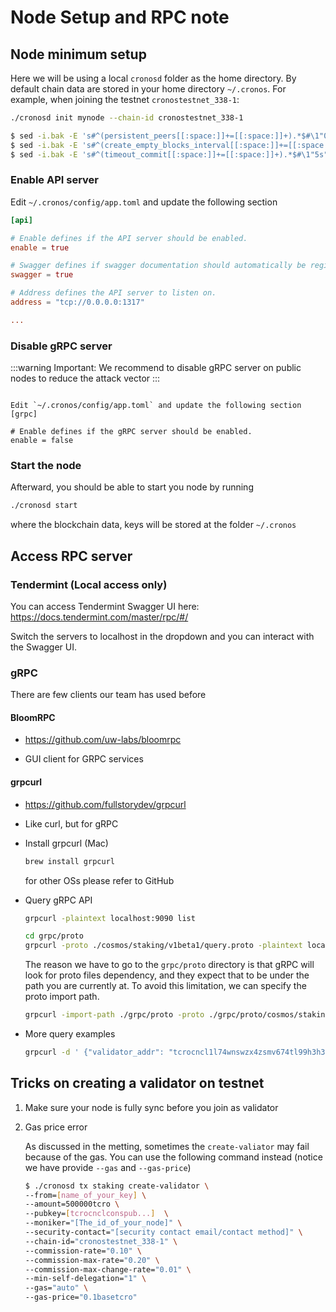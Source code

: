 # Node Setup and RPC note

## Node minimum setup

Here we will be using a local `cronosd` folder as the home directory. By default chain data are stored in your home directory `~/.cronos`. For example, when joining the testnet `cronostestnet_338-1`: 

```bash
./cronosd init mynode --chain-id cronostestnet_338-1 

$ sed -i.bak -E 's#^(persistent_peers[[:space:]]+=[[:space:]]+).*$#\1"0d5cf1394a1cfde28dc8f023567222abc0f47534@cronos-seed-0.crypto.org:26656,3032073adc06d710dd512240281637c1bd0c8a7b@cronos-seed-1.crypto.org:26656,04f43116b4c6c70054d9c2b7485383df5b1ed1da@cronos-seed-2.crypto.org:26656"#' ~/.cronos/config/config.toml
$ sed -i.bak -E 's#^(create_empty_blocks_interval[[:space:]]+=[[:space:]]+).*$#\1"5s"#' ~/.cronos/config/config.toml
$ sed -i.bak -E 's#^(timeout_commit[[:space:]]+=[[:space:]]+).*$#\1"5s"#' ~/.cronos/config/config.toml
```


### Enable API server

Edit `~/.cronos/config/app.toml` and update the following section
```toml
[api]

# Enable defines if the API server should be enabled.
enable = true

# Swagger defines if swagger documentation should automatically be registered.
swagger = true

# Address defines the API server to listen on.
address = "tcp://0.0.0.0:1317"

...
```

### Disable gRPC server
\:::warning Important:
We recommend to disable gRPC server on public nodes to reduce the attack vector
:::
```

Edit `~/.cronos/config/app.toml` and update the following section
[grpc]

# Enable defines if the gRPC server should be enabled.
enable = false
```

### Start the node

Afterward, you should be able to start you node by running 
```bash
./cronosd start 
````
where the blockchain data, keys will be stored at the folder `~/.cronos`

## Access RPC server

### Tendermint (Local access only)

You can access Tendermint Swagger UI here:
https://docs.tendermint.com/master/rpc/#/

Switch the servers to localhost in the dropdown and you can interact with the Swagger UI.

### gRPC

There are few clients our team has used before

#### BloomRPC

- https://github.com/uw-labs/bloomrpc

- GUI client for GRPC services

#### grpcurl

- https://github.com/fullstorydev/grpcurl

- Like curl, but for gRPC

- Install grpcurl (Mac)

  ```bash
  brew install grpcurl
  ```

  for other OSs please refer to GitHub

- Query gRPC API

    ```bash
    grpcurl -plaintext localhost:9090 list

    cd grpc/proto
    grpcurl -proto ./cosmos/staking/v1beta1/query.proto -plaintext localhost:9090 cosmos.staking.v1beta1.Query.Validators
    ```

    The reason we have to go to the `grpc/proto` directory is that gRPC will look for proto files dependency, and they expect that to be under the path you are currently at. To avoid this limitation, we can specify the proto import path.

    ```bash
    grpcurl -import-path ./grpc/proto -proto ./grpc/proto/cosmos/staking/v1beta1/query.proto -plaintext localhost:9090 cosmos.staking.v1beta1.Query.Validators
    ```

- More query examples

    ```bash
    grpcurl -d ' {"validator_addr": "tcrocncl1l74wnswzx4zsmv674tl99h3h3fgj3al2tdzne7"}' -import-path ./grpc/proto -proto ./grpc/proto/cosmos/staking/v1beta1/query.proto -plaintext localhost:9090 cosmos.staking.v1beta1.Query.Validator
    ```

## Tricks on creating a validator on testnet

1. Make sure your node is fully sync before you join as validator

2. Gas price error

    As discussed in the metting, sometimes the `create-valiator` may fail because of the gas. You can use the following command instead (notice we have provide `--gas` and `--gas-price`) 

    ```bash
    $ ./cronosd tx staking create-validator \
    --from=[name_of_your_key] \
    --amount=500000tcro \
    --pubkey=[tcrocnclconspub...]  \
    --moniker="[The_id_of_your_node]" \
    --security-contact="[security contact email/contact method]" \
    --chain-id="cronostestnet_338-1" \
    --commission-rate="0.10" \
    --commission-max-rate="0.20" \
    --commission-max-change-rate="0.01" \
    --min-self-delegation="1" \
    --gas="auto" \
    --gas-price="0.1basetcro"
    ```
